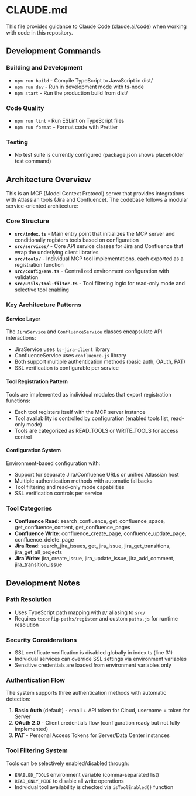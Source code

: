 # CLAUDE.md

This file provides guidance to Claude Code (claude.ai/code) when working with code in this repository.

## Development Commands

### Building and Development
- `npm run build` - Compile TypeScript to JavaScript in dist/
- `npm run dev` - Run in development mode with ts-node
- `npm start` - Run the production build from dist/

### Code Quality
- `npm run lint` - Run ESLint on TypeScript files
- `npm run format` - Format code with Prettier

### Testing
- No test suite is currently configured (package.json shows placeholder test command)

## Architecture Overview

This is an MCP (Model Context Protocol) server that provides integrations with Atlassian tools (Jira and Confluence). The codebase follows a modular service-oriented architecture:

### Core Structure
- **`src/index.ts`** - Main entry point that initializes the MCP server and conditionally registers tools based on configuration
- **`src/services/`** - Core API service classes for Jira and Confluence that wrap the underlying client libraries
- **`src/tools/`** - Individual MCP tool implementations, each exported as a registration function
- **`src/config/env.ts`** - Centralized environment configuration with validation
- **`src/utils/tool-filter.ts`** - Tool filtering logic for read-only mode and selective tool enabling

### Key Architecture Patterns

#### Service Layer
The `JiraService` and `ConfluenceService` classes encapsulate API interactions:
- JiraService uses `ts-jira-client` library
- ConfluenceService uses `confluence.js` library
- Both support multiple authentication methods (basic auth, OAuth, PAT)
- SSL verification is configurable per service

#### Tool Registration Pattern
Tools are implemented as individual modules that export registration functions:
- Each tool registers itself with the MCP server instance
- Tool availability is controlled by configuration (enabled tools list, read-only mode)
- Tools are categorized as READ_TOOLS or WRITE_TOOLS for access control

#### Configuration System
Environment-based configuration with:
- Support for separate Jira/Confluence URLs or unified Atlassian host
- Multiple authentication methods with automatic fallbacks
- Tool filtering and read-only mode capabilities
- SSL verification controls per service

### Tool Categories
- **Confluence Read**: search_confluence, get_confluence_space, get_confluence_content, get_confluence_pages
- **Confluence Write**: confluence_create_page, confluence_update_page, confluence_delete_page
- **Jira Read**: search_jira_issues, get_jira_issue, jira_get_transitions, jira_get_all_projects
- **Jira Write**: jira_create_issue, jira_update_issue, jira_add_comment, jira_transition_issue

## Development Notes

### Path Resolution
- Uses TypeScript path mapping with `@/` aliasing to `src/`
- Requires `tsconfig-paths/register` and custom `paths.js` for runtime resolution

### Security Considerations
- SSL certificate verification is disabled globally in index.ts (line 31)
- Individual services can override SSL settings via environment variables
- Sensitive credentials are loaded from environment variables only

### Authentication Flow
The system supports three authentication methods with automatic detection:
1. **Basic Auth** (default) - email + API token for Cloud, username + token for Server
2. **OAuth 2.0** - Client credentials flow (configuration ready but not fully implemented)
3. **PAT** - Personal Access Tokens for Server/Data Center instances

### Tool Filtering System
Tools can be selectively enabled/disabled through:
- `ENABLED_TOOLS` environment variable (comma-separated list)
- `READ_ONLY_MODE` to disable all write operations
- Individual tool availability is checked via `isToolEnabled()` function